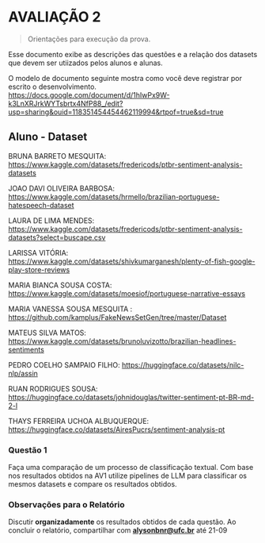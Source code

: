 # AVALIAÇÃO 2
> Orientações para execução da prova.

Esse documento exibe as descrições das questões e a relação dos datasets que devem ser utiizados 
pelos alunos e alunas.

O modelo de documento seguinte mostra como você deve registrar por escrito o desenvolvimento. 
https://docs.google.com/document/d/1hIwPx9W-k3LnXRJrkWYTsbrtx4NfP88_/edit?usp=sharing&ouid=118351454454462119994&rtpof=true&sd=true

##  Aluno - Dataset

BRUNA BARRETO MESQUITA: https://www.kaggle.com/datasets/fredericods/ptbr-sentiment-analysis-datasets

JOAO DAVI OLIVEIRA BARBOSA: https://www.kaggle.com/datasets/hrmello/brazilian-portuguese-hatespeech-dataset

LAURA DE LIMA MENDES: https://www.kaggle.com/datasets/fredericods/ptbr-sentiment-analysis-datasets?select=buscape.csv

LARISSA VITÓRIA: https://www.kaggle.com/datasets/shivkumarganesh/plenty-of-fish-google-play-store-reviews

MARIA BIANCA SOUSA COSTA: https://www.kaggle.com/datasets/moesiof/portuguese-narrative-essays

MARIA VANESSA SOUSA MESQUITA : https://github.com/kamplus/FakeNewsSetGen/tree/master/Dataset

MATEUS SILVA MATOS: https://www.kaggle.com/datasets/brunoluvizotto/brazilian-headlines-sentiments

PEDRO COELHO SAMPAIO FILHO: https://huggingface.co/datasets/nilc-nlp/assin

RUAN RODRIGUES SOUSA: https://huggingface.co/datasets/johnidouglas/twitter-sentiment-pt-BR-md-2-l

THAYS FERREIRA UCHOA ALBUQUERQUE: https://huggingface.co/datasets/AiresPucrs/sentiment-analysis-pt


### Questão 1

Faça uma comparação de um processo de classificação textual. Com base nos resultados obtidos na AV1 utilize pipelines de LLM para classificar os mesmos
datasets e compare os resultados obtidos.
 
### Observações para o Relatório 

Discutir **organizadamente** os resultados obtidos de cada questão.
Ao concluir o relatório, compartilhar com **alysonbnr@ufc.br** até 21-09


